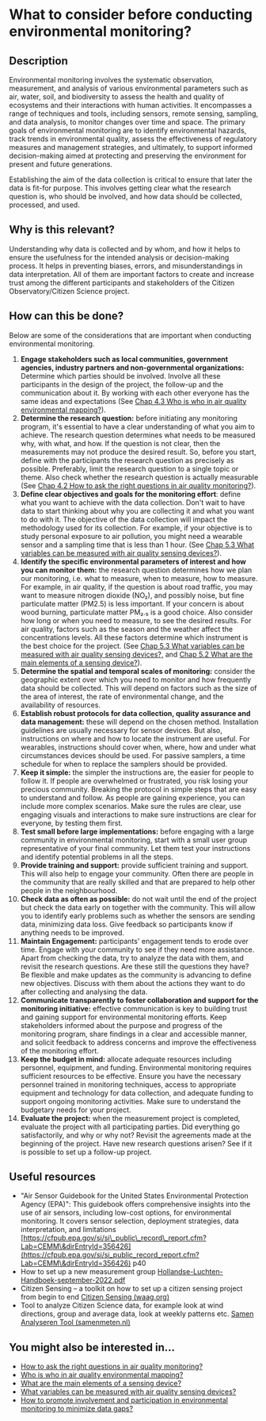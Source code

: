 # What to consider before conducting environmental monitoring?

## Description

Environmental monitoring involves the systematic observation, measurement, and analysis of various environmental parameters such as air, water, soil, and biodiversity to assess the health and quality of ecosystems and their interactions with human activities. It encompasses a range of techniques and tools, including sensors, remote sensing, sampling, and data analysis, to monitor changes over time and space. The primary goals of environmental monitoring are to identify environmental hazards, track trends in environmental quality, assess the effectiveness of regulatory measures and management strategies, and ultimately, to support informed decision-making aimed at protecting and preserving the environment for present and future generations.

Establishing the aim of the data collection is critical to ensure that later the data is fit-for purpose. This involves getting clear what the research question is, who should be involved, and how data should be collected, processed, and used.

## Why is this relevant?

Understanding why data is collected and by whom, and how it helps to ensure the usefulness for the intended analysis or decision-making process. It helps in preventing biases, errors, and misunderstandings in data interpretation. All of them are important factors to create and increase trust among the different participants and stakeholders of the Citizen Observatory/Citizen Science project.

## How can this be done?

Below are some of the considerations that are important when conducting environmental monitoring.

1. **Engage stakeholders such as local communities, government agencies, industry partners and non-governmental organizations:** Determine which parties should be involved. Involve all these participants in the design of the project, the follow-up and the communication about it. By working with each other everyone has the same ideas and expectations (See [Chap 4.3 Who is who in air quality environmental mapping?](broken-reference)).
2. **Determine the research question:** before initiating any monitoring program, it's essential to have a clear understanding of what you aim to achieve. The research question determines what needs to be measured why, with what, and how. If the question is not clear, then the measurements may not produce the desired result. So, before you start, define with the participants the research question as precisely as possible. Preferably, limit the research question to a single topic or theme. Also check whether the research question is actually measurable (See [Chap 4.2 How to ask the right questions in air quality monitoring?](broken-reference)).
3. **Define clear objectives and goals for the monitoring effort**: define what you want to achieve with the data collection. Don't wait to have data to start thinking about why you are collecting it and what you want to do with it. The objective of the data collection will impact the methodology used for its collection. For example, if your objective is to study personal exposure to air pollution, you might need a wearable sensor and a sampling time that is less than 1 hour. (See [Chap 5.3 What variables can be measured with air quality sensing devices?](broken-reference)).
4. **Identify the specific environmental parameters of interest and how you can monitor them:** the research question determines how we plan our monitoring, i.e. what to measure, when to measure, how to measure. For example, in air quality, if the question is about road traffic, you may want to measure nitrogen dioxide (NO₂), and possibly noise, but fine particulate matter (PM2.5) is less important. If your concern is about wood burning, particulate matter PM₂.₅ is a good choice. Also consider how long or when you need to measure, to see the desired results. For air quality, factors such as the season and the weather affect the concentrations levels. All these factors determine which instrument is the best choice for the project. (See [Chap 5.3 What variables can be measured with air quality sensing devices?,](broken-reference) and [Chap 5.2 What are the main elements of a sensing device?](broken-reference)).
5. **Determine the spatial and temporal scales of monitoring:** consider the geographic extent over which you need to monitor and how frequently data should be collected. This will depend on factors such as the size of the area of interest, the rate of environmental change, and the availability of resources.
6. **Establish robust protocols for data collection, quality assurance and data management:** these will depend on the chosen method. Installation guidelines are usually necessary for sensor devices. But also, instructions on where and how to locate the instrument are useful. For wearables, instructions should cover when, where, how and under what circumstances devices should be used. For passive samplers, a time schedule for when to replace the samplers should be provided.
7. **Keep it simple:** the simpler the instructions are, the easier for people to follow it. If people are overwhelmed or frustrated, you risk losing your precious community. Breaking the protocol in simple steps that are easy to understand and follow. As people are gaining experience, you can include more complex scenarios. Make sure the rules are clear, use engaging visuals and interactions to make sure instructions are clear for everyone, by testing them first.
8. **Test small before large implementations:** before engaging with a large community in environmental monitoring, start with a small user group representative of your final community. Let them test your instructions and identify potential problems in all the steps.
9. **Provide training and support:** provide sufficient training and support. This will also help to engage your community. Often there are people in the community that are really skilled and that are prepared to help other people in the neighbourhood.
10. **Check data as often as possible:** do not wait until the end of the project but check the data early on together with the community. This will allow you to identify early problems such as whether the sensors are sending data, minimizing data loss. Give feedback so participants know if anything needs to be improved.
11. **Maintain Engagement:** participants' engagement tends to erode over time. Engage with your community to see if they need more assistance. Apart from checking the data, try to analyze the data with them, and revisit the research questions. Are these still the questions they have? Be flexible and make updates as the community is advancing to define new objectives. Discuss with them about the actions they want to do after collecting and analysing the data.
12. **Communicate transparently to foster collaboration and support for the monitoring initiative:** effective communication is key to building trust and gaining support for environmental monitoring efforts. Keep stakeholders informed about the purpose and progress of the monitoring program, share findings in a clear and accessible manner, and solicit feedback to address concerns and improve the effectiveness of the monitoring effort.
13. **Keep the budget in mind:** allocate adequate resources including personnel, equipment, and funding. Environmental monitoring requires sufficient resources to be effective. Ensure you have the necessary personnel trained in monitoring techniques, access to appropriate equipment and technology for data collection, and adequate funding to support ongoing monitoring activities. Make sure to understand the budgetary needs for your project.
14. **Evaluate the project:** when the measurement project is completed, evaluate the project with all participating parties. Did everything go satisfactorily, and why or why not? Revisit the agreements made at the beginning of the project. Have new research questions arisen? See if it is possible to set up a follow-up project.

## Useful resources

* "Air Sensor Guidebook for the United States Environmental Protection Agency (EPA)": This guidebook offers comprehensive insights into the use of air sensors, including low-cost options, for environmental monitoring. It covers sensor selection, deployment strategies, data interpretation, and limitations [https://cfpub.epa.gov/si/si\_public\_record\_report.cfm?Lab=CEMM\&dirEntryId=356426](https://cfpub.epa.gov/si/si_public_record_report.cfm?Lab=CEMM\&dirEntryId=356426) p40
* How to set up a new measurement group [Hollandse-Luchten-Handboek-september-2022.pdf](https://hollandse-luchten.org/wp-content/uploads/sites/9/Hollandse-Luchten-Handboek-september-2022.pdf)
* Citizen Sensing – a toolkit on how to set up a citizen sensing project from begin to end [Citizen Sensing (waag.org)](https://waag.org/sites/waag/files/2018-03/Citizen-Sensing-A-Toolkit.pdf)
* Tool to analyze Citizen Science data, for example look at wind directions, group and average data, look at weekly patterns etc. [Samen Analyseren Tool (samenmeten.nl)](https://analyseren.samenmeten.nl/)

## You might also be interested in…

* [How to ask the right questions in air quality monitoring?](broken-reference)
* [Who is who in air quality environmental mapping?](broken-reference)
* [What are the main elements of a sensing device?](broken-reference)
* [What variables can be measured with air quality sensing devices?](broken-reference)
* [How to promote involvement and participation in environmental monitoring to minimize data gaps?](broken-reference)
